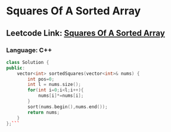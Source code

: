 # Squares Of A Sorted Array

## Leetcode Link: [Squares Of A Sorted Array](https://leetcode.com/problems/squares-of-a-sorted-array/)
### Language: C++

```cpp
class Solution {
public:
    vector<int> sortedSquares(vector<int>& nums) {
        int pos=0;
        int l = nums.size();
        for(int i=0;i<l;i++){
            nums[i]*=nums[i];
        }
        sort(nums.begin(),nums.end());
        return nums;
    }
};```



